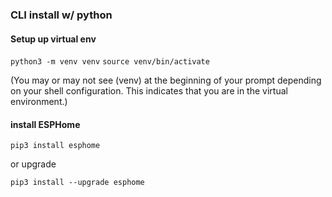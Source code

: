 ### CLI install w/ python

#### Setup up virtual env
`python3 -m venv venv`
`source venv/bin/activate`

(You may or may not see (venv) at the beginning of your prompt depending on your shell configuration. This indicates that you are in the virtual environment.)

#### install ESPHome

`pip3 install esphome`

or upgrade

`pip3 install --upgrade esphome`
